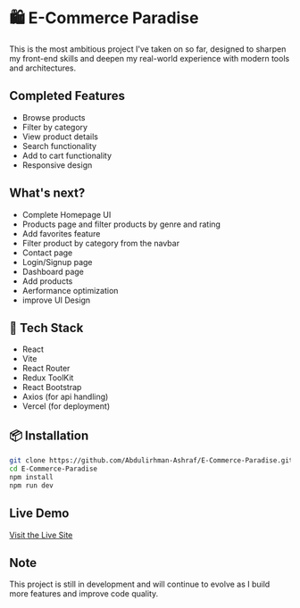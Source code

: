 # 🛍️ E-Commerce Paradise
This is the most ambitious project I've taken on so far, designed to sharpen my front-end skills and deepen my real-world experience with modern tools and architectures.

## Completed Features
- Browse products
- Filter by category
- View product details
- Search functionality
- Add to cart functionality
- Responsive design 
## What's next? 
- Complete Homepage UI
- Products page and filter products by genre and rating
- Add favorites feature
- Filter product by category from the navbar
- Contact page
- Login/Signup page
- Dashboard page
- Add products
- Aerformance optimization
- improve UI Design
## 🚀 Tech Stack
- React
- Vite
- React Router
- Redux ToolKit
- React Bootstrap
- Axios (for api handling)
- Vercel (for deployment)

## 📦 Installation

```bash
git clone https://github.com/Abdulirhman-Ashraf/E-Commerce-Paradise.git
cd E-Commerce-Paradise
npm install
npm run dev 
```
## Live Demo
[ Visit the Live Site](https://e-commerce-paradise.vercel.app/)

## Note
This project is still in development and will continue to evolve as I build more features and improve code quality.
